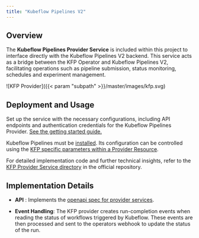 ```yaml
---
title: "Kubeflow Pipelines V2"
---
```


## Overview

The **Kubeflow Pipelines Provider Service** is included within this project to interface directly with the
Kubeflow Pipelines V2 backend. This service acts as a bridge between the KFP Operator and Kubeflow Pipelines V2,
facilitating operations such as pipeline submission, status monitoring, schedules and experiment management.

![KFP Provider]({{< param "subpath" >}}/master/images/kfp.svg)

## Deployment and Usage

Set up the service with the necessary configurations, including API endpoints and authentication
credentials for the Kubeflow Pipelines Provider. [See the getting started guide.](../../../getting-started/installation/#providers)

Kubeflow Pipelines must be [installed](https://www.kubeflow.org/docs/components/pipelines/operator-guides/installation/).
Its configuration can be controlled using the [KFP specific parameters within a Provider Resource](../../resources/provider/#kubeflow).

For detailed implementation code and further technical insights, refer to the
[KFP Provider Service directory](https://github.com/sky-uk/kfp-operator/tree/master/provider-service/kfp) in the
official repository.

## Implementation Details

- **API** : Implements the [openapi spec for provider services](../overview/#api).

- **Event Handling**: The KFP provider creates run-completion events when reading the status of workflows triggered by
Kubeflow. These events are then processed and sent to the operators webhook to update the status of the run.
